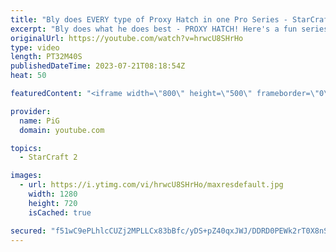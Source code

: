 ```yaml
---
title: "Bly does EVERY type of Proxy Hatch in one Pro Series - StarCraft 2"
excerpt: "Bly does what he does best - PROXY HATCH! Here's a fun series where he proxies a hatchery in every game of a series against Strange (Protoss) in the ESL Summer Regionals -- 🐷 Second Channel for Learning StarCraft 2: https://www.youtube.com/c/PiGRandom 🐷 Third Channel for daily Pro Casts: https://www.youtube.com/c/PiGCasts"
originalUrl: https://youtube.com/watch?v=hrwcU8SHrHo
type: video
length: PT32M40S
publishedDateTime: 2023-07-21T08:18:54Z
heat: 50

featuredContent: "<iframe width=\"800\" height=\"500\" frameborder=\"0\" src=\"https://www.youtube.com/embed/hrwcU8SHrHo\" allow=\"accelerometer; autoplay; encrypted-media; gyroscope; picture-in-picture\" allowfullscreen></iframe>"

provider:
  name: PiG
  domain: youtube.com

topics:
  - StarCraft 2

images:
  - url: https://i.ytimg.com/vi/hrwcU8SHrHo/maxresdefault.jpg
    width: 1280
    height: 720
    isCached: true

secured: "f51wC9ePLhlcCUZj2MPLLCx83bBfc/yDS+pZ40qxJWJ/DDRD0PEWk2rT0X8nSPjif1ldDxqUvpzcYCcFkk6QeXvlLAJufkc0KHin1ZjWoh7dX3f10kqElk1Wi5OzB1D1wrkxE0FDVHstal46UjRJQiAqlyCWOhLCEByUbDQ/iGdASBVT/o2qftT2E4t/DR5tbY/XhDr85cLqwoEgLgAk3ya4jfp+SqnFuCTN3Jlt5kFMfGqsQE3uKWt7gD/nLtLW/L3LgG4Mh/waX7IDVOgUU/n/7Yr8N4D83fyPvbZBXpKoQRrFhvJeR/QM7J8AtSp0d8XzoWJYE7Hcd9AUVVTP+Ormn/yQWIUEHMvn4bx7iahRv3lFUCmHY91jYc0Nw60AhOSzi1HUlaOfxf2wN2YpoJd5viqQ+XEjAxYJI8gnwxA=;jMqLfvywPEYjyidMb/mO8g=="
---
```


